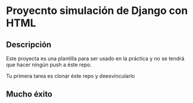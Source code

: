 # Proyecnto simulación de Django con HTML

## Descripción

Este proyecta es una plantilla para ser usado en la práctica y no se tendrá que hacer ningún push a éste repo.

Tu primera tarea es clonar éste repo y deesvincularlo

## Mucho éxito

